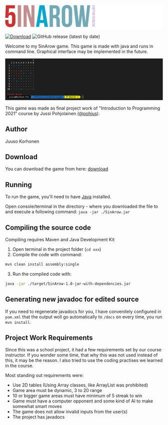 ![Logo](assets/logo.svg)

[![Download](https://img.shields.io/badge/-Download-green?style=for-the-badge)](https://github.com/korhox/5inArow/releases/latest/download/5inArow.jar) 
![GitHub release (latest by date)](https://img.shields.io/github/v/release/korhox/5inarow?color=blue&style=for-the-badge)

Welcome to my 5inArow game. This game is made with java and runs in command line. Graphical interface may be implemented in the future.

![Screenshot](assets/screenshot.png)

This game was made as final project work of "Introduction to Programming 2021" course by Jussi Pohjolainen ([@pohjus](https://github.com/pohjus)).

## Author
Juuso Korhonen

## Download
You can download the game from here: [download](https://github.com/korhox/5inArow/releases/latest/download/5inArow.jar)

## Running
To run the game, you'll need to have [Java](https://www.oracle.com/java/technologies/downloads/) installed.

Open console/terminal in the directory - where you downloaded the file to and execute a following command:
```java -jar ./5inArow.jar```

## Compiling the source code
Compiling requires Maven and Java Development Kit
1. Open terminal in the project folder (`cd xxx`)
2. Compile the code with command:
```bash
mvn clean install assembly:single
```
3. Run the compiled code with:
```bash
java -jar ./target/5inArow-1.0-jar-with-dependencies.jar
```

## Generating new javadoc for edited source
If you need to regenerate javadocs for you, I have convenitely configured in `pom.xml`
that the output woll go automatically to `/docs` on every time, you run `mvn install`.

## Project Work Requirements
Since this was a school project, it had a few requirements set by our course instructor. If you wonder some time, that why this was not used instead of this, it may be the reason. I also tried to use the coding practises we learned in the course.

Most standing out requirements were:
- Use 2D tables (Using Array classes, like ArrayList was prohibited)
- Game area must be dynamic, 3 to 20 range
- 10 or bigger game areas must have minimum of 5 streak to win
- Game must have a computer opponent and some kind of AI to make somewhat smart moves
- The game does not allow invalid inputs from the user(s)
- The project has javadocs